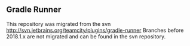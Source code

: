 Gradle Runner
---

This repository was migrated from the svn http://svn.jetbrains.org/teamcity/plugins/gradle-runner
Branches before 2018.1.x are not migrated and can be found in the svn repository.
